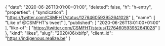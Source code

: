 {
  "date": "2020-06-26T13:01:00+01:00",
  "deleted": false,
  "h": "h-entry",
  "properties": {
    "syndication": [
      "https://twitter.com/CSMFHT/status/1276460593952641028"
    ],
    "name": [
      "Like of @CSMFHT's tweet"
    ],
    "published": [
      "2020-06-26T13:01:00+01:00"
    ],
    "like-of": [
      "https://twitter.com/CSMFHT/status/1276460593952641028"
    ]
  },
  "kind": "likes",
  "slug": "2020/06/xbifp",
  "client_id": "https://indigenous.realize.be"
}
